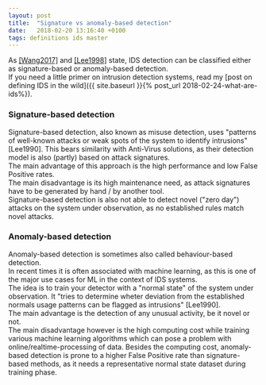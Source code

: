 ```yaml
---
layout: post
title:  "Signature vs anomaly-based detection"
date:   2018-02-20 13:16:40 +0100
tags: definitions ids master
---
```

As [[Wang2017]](http://ieeexplore.ieee.org/document/8171733/) and [[Lee1998]](https://dl.acm.org/citation.cfm?id=1267555) state, IDS detection can be classified either as signature-based or anomaly-based detection.  
If you need a little primer on intrusion detection systems, read my [post on defining IDS in the wild]({{ site.baseurl }}{% post_url 2018-02-24-what-are-ids%}).

<!--more-->

### Signature-based detection
Signature-based detection, also known as misuse detection, uses "patterns of well-known attacks or weak spots of the system to identify intrusions" [Lee1990].
This bears similarity with Anti-Virus solutions, as their detection model is also (partly) based on attack signatures.  
The main advantage of this approach is the high performance and low False Positive rates.  
The main disadvantage is its high maintenance need, as attack signatures have to be generated by hand / by another tool.  
Signature-based detection is also not able to detect novel ("zero day") attacks on the system under observation, as no established rules match novel attacks.  

### Anomaly-based detection
Anomaly-based detection is sometimes also called behaviour-based detection.  
In recent times it is often associated with machine learning, as this is one of the major use cases for ML in the context of IDS systems.  
The idea is to train your detector with a "normal state" of the system under observation. It "tries to determine wheter deviation from the established normals usage patterns can be flagged as intrusions" [Lee1990].  
The main advantage is the detection of any unusual activity, be it novel or not.  
The main disadvantage however is the high computing cost while training various machine learning algorithms which can pose a problem with online/realtime-processing of data.
Besides the computing cost, anomaly-based detection is prone to a higher False Positive rate than signature-based methods, as it needs a representative normal state dataset during training phase. 
